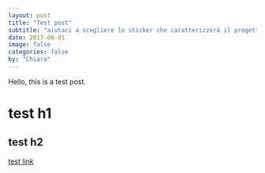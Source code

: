 ```yaml
---
layout: post
title: "Test post"
subtitle: "aiutaci a scegliere lo sticker che caratterizzerà il progetto"
date: 2017-08-01
image: false
categories: false
by: "Chiara"
---
```

Hello, this is a test post.

# test h1


## test h2

[test link](http://opencare.cc)
